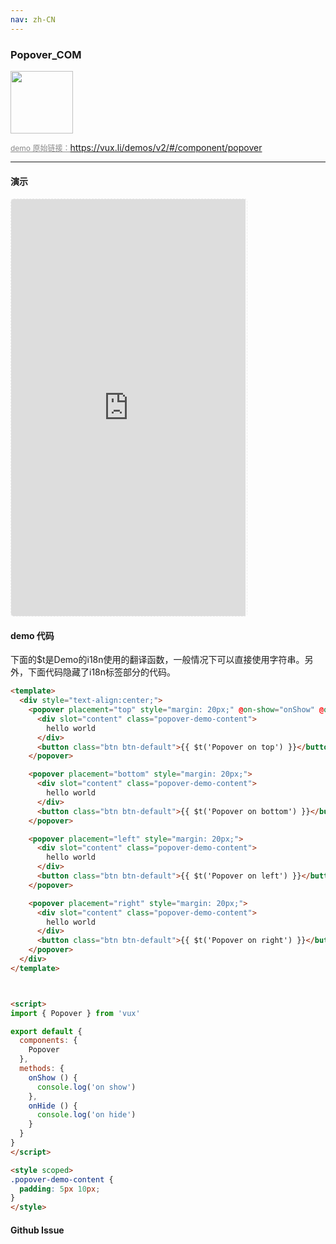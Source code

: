 ```yaml
---
nav: zh-CN
---
```



### Popover_COM

<img width="100" src="http://qr.topscan.com/api.php?text=https%3A%2F%2Fvux.li%2Fdemos%2Fv2%2F%23%2Fcomponent%2Fpopover"/>

<a href="https://vux.li/demos/v2/#/component/popover" target="_blank" style="font-size:12px;color:#888;">demo 原始链接：https://vux.li/demos/v2/#/component/popover</a>



---

#### 演示

 <div style="width:377px;height:667px;display:inline-block;border:1px dashed #ececec;border-radius:5px;overflow:hidden;">
   <iframe src="https://vux.li/demos/v2/#/component/popover" width="375" height="667" border="0" frameborder="0"></iframe>
 </div>

#### demo 代码

<p class="tip">下面的$t是Demo的i18n使用的翻译函数，一般情况下可以直接使用字符串。另外，下面代码隐藏了i18n标签部分的代码。</p>

``` html
<template>
  <div style="text-align:center;">
    <popover placement="top" style="margin: 20px;" @on-show="onShow" @on-hide="onHide">
      <div slot="content" class="popover-demo-content">
        hello world
      </div>
      <button class="btn btn-default">{{ $t('Popover on top') }}</button>
    </popover>

    <popover placement="bottom" style="margin: 20px;">
      <div slot="content" class="popover-demo-content">
        hello world
      </div>
      <button class="btn btn-default">{{ $t('Popover on bottom') }}</button>
    </popover>

    <popover placement="left" style="margin: 20px;">
      <div slot="content" class="popover-demo-content">
        hello world
      </div>
      <button class="btn btn-default">{{ $t('Popover on left') }}</button>
    </popover>

    <popover placement="right" style="margin: 20px;">
      <div slot="content" class="popover-demo-content">
        hello world
      </div>
      <button class="btn btn-default">{{ $t('Popover on right') }}</button>
    </popover>
  </div>
</template>



<script>
import { Popover } from 'vux'

export default {
  components: {
    Popover
  },
  methods: {
    onShow () {
      console.log('on show')
    },
    onHide () {
      console.log('on hide')
    }
  }
}
</script>

<style scoped>
.popover-demo-content {
  padding: 5px 10px;
}
</style>

```


#### Github Issue